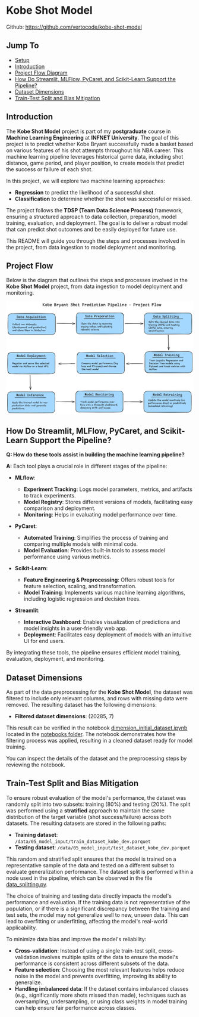 # Kobe Shot Model

Github: https://github.com/vertocode/kobe-shot-model

## Jump To

- [Setup](/docs/SETUP.md)
- [Introduction](#introduction)
- [Project Flow Diagram](#project-flow)
- [How Do Streamlit, MLFlow, PyCaret, and Scikit-Learn Support the Pipeline?](#how-do-streamlit-mlflow-pycaret-and-scikit-learn-support-the-pipeline)
- [Dataset Dimensions](#dataset-dimensions)
- [Train-Test Split and Bias Mitigation](#train-test-split-and-bias-mitigation)

## Introduction

The **Kobe Shot Model** project is part of my **postgraduate** course in **Machine Learning Engineering** at **INFNET University**. The goal of this project is to predict whether Kobe Bryant successfully made a basket based on various features of his shot attempts throughout his NBA career. This machine learning pipeline leverages historical game data, including shot distance, game period, and player position, to create models that predict the success or failure of each shot.

In this project, we will explore two machine learning approaches:
- **Regression** to predict the likelihood of a successful shot.
- **Classification** to determine whether the shot was successful or missed.

The project follows the **TDSP (Team Data Science Process)** framework, ensuring a structured approach to data collection, preparation, model training, evaluation, and deployment. The goal is to deliver a robust model that can predict shot outcomes and be easily deployed for future use.

This README will guide you through the steps and processes involved in the project, from data ingestion to model deployment and monitoring.

## Project Flow

Below is the diagram that outlines the steps and processes involved in the **Kobe Shot Model** project, from data ingestion to model deployment and monitoring.

![Project Flow](docs/images/project_flow.png)

## How Do Streamlit, MLFlow, PyCaret, and Scikit-Learn Support the Pipeline?

**Q: How do these tools assist in building the machine learning pipeline?**

**A:** Each tool plays a crucial role in different stages of the pipeline:

- **MLflow**:
  - **Experiment Tracking**: Logs model parameters, metrics, and artifacts to track experiments.
  - **Model Registry**: Stores different versions of models, facilitating easy comparison and deployment.
  - **Monitoring**: Helps in evaluating model performance over time.

- **PyCaret**:
  - **Automated Training**: Simplifies the process of training and comparing multiple models with minimal code.
  - **Model Evaluation**: Provides built-in tools to assess model performance using various metrics.

- **Scikit-Learn**:
  - **Feature Engineering & Preprocessing**: Offers robust tools for feature selection, scaling, and transformation.
  - **Model Training**: Implements various machine learning algorithms, including logistic regression and decision trees.

- **Streamlit**:
  - **Interactive Dashboard**: Enables visualization of predictions and model insights in a user-friendly web app.
  - **Deployment**: Facilitates easy deployment of models with an intuitive UI for end users.

By integrating these tools, the pipeline ensures efficient model training, evaluation, deployment, and monitoring.

## Dataset Dimensions

As part of the data preprocessing for the **Kobe Shot Model**, the dataset was filtered to include only relevant columns, and rows with missing data were removed. The resulting dataset has the following dimensions:

- **Filtered dataset dimensions**: (20285, 7)

This result can be verified in the notebook [dimension_initial_dataset.ipynb](https://github.com/vertocode/kobe-shot-model/blob/main/notebooks/dimension_initial_dataset.ipynb) located in the [notebooks folder](https://github.com/vertocode/kobe-shot-model/tree/main/notebooks). The notebook demonstrates how the filtering process was applied, resulting in a cleaned dataset ready for model training.

You can inspect the details of the dataset and the preprocessing steps by reviewing the notebook.

## Train-Test Split and Bias Mitigation

To ensure robust evaluation of the model's performance, the dataset was randomly split into two subsets: training (80%) and testing (20%). The split was performed using a **stratified** approach to maintain the same distribution of the target variable (shot success/failure) across both datasets. The resulting datasets are stored in the following paths:

- **Training dataset**: `/data/05_model_input/train_dataset_kobe_dev.parquet`
- **Testing dataset**: `/data/05_model_input/test_dataset_kobe_dev.parquet`

This random and stratified split ensures that the model is trained on a representative sample of the data and tested on a different subset to evaluate generalization performance. The dataset split is performed within a node used in the pipeline, which can be observed in the file [data_splitting.py](https://github.com/vertocode/kobe-shot-model/blob/main/src/kedro_ml/pipelines/shot_model/nodes/data_splitting.py).

The choice of training and testing data directly impacts the model's performance and evaluation. If the training data is not representative of the population, or if there is a significant discrepancy between the training and test sets, the model may not generalize well to new, unseen data. This can lead to overfitting or underfitting, affecting the model's real-world applicability.

To minimize data bias and improve the model's reliability:
- **Cross-validation**: Instead of using a single train-test split, cross-validation involves multiple splits of the data to ensure the model's performance is consistent across different subsets of the data.
- **Feature selection**: Choosing the most relevant features helps reduce noise in the model and prevents overfitting, improving its ability to generalize.
- **Handling imbalanced data**: If the dataset contains imbalanced classes (e.g., significantly more shots missed than made), techniques such as oversampling, undersampling, or using class weights in model training can help ensure fair performance across classes.